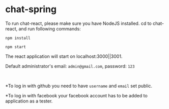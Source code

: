 # chat-spring

To run chat-react, please make sure you have NodeJS installed. 
cd to chat-react, and run following commands:

`npm install`

`npm start`

The react application will start on localhost:3000||3001.

Default administrator's email: `admin@gmail.com`, password: `123`

<br>

*To log in with github you need to have `username` and `email` set public.

*To log in with facebook your facebook account has to be added to application as a tester.
